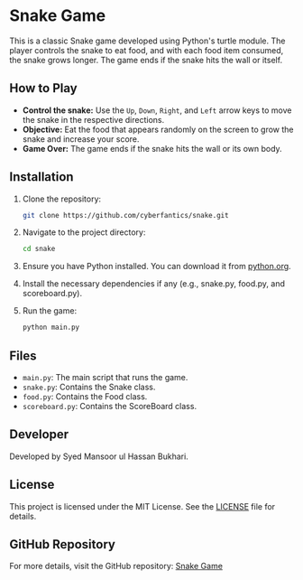 # Snake Game

This is a classic Snake game developed using Python's turtle module. The player controls the snake to eat food, and with each food item consumed, the snake grows longer. The game ends if the snake hits the wall or itself.

## How to Play

- **Control the snake:** Use the `Up`, `Down`, `Right`, and `Left` arrow keys to move the snake in the respective directions.
- **Objective:** Eat the food that appears randomly on the screen to grow the snake and increase your score.
- **Game Over:** The game ends if the snake hits the wall or its own body.

## Installation

1. Clone the repository:
    ```bash
    git clone https://github.com/cyberfantics/snake.git
    ```
2. Navigate to the project directory:
    ```bash
    cd snake
    ```
3. Ensure you have Python installed. You can download it from [python.org](https://www.python.org/).

4. Install the necessary dependencies if any (e.g., snake.py, food.py, and scoreboard.py).

5. Run the game:
    ```bash
    python main.py
    ```

## Files

- `main.py`: The main script that runs the game.
- `snake.py`: Contains the Snake class.
- `food.py`: Contains the Food class.
- `scoreboard.py`: Contains the ScoreBoard class.

## Developer

Developed by Syed Mansoor ul Hassan Bukhari.

## License

This project is licensed under the MIT License. See the [LICENSE](LICENSE) file for details.

## GitHub Repository

For more details, visit the GitHub repository: [Snake Game](https://github.com/cyberfantics/snake)
